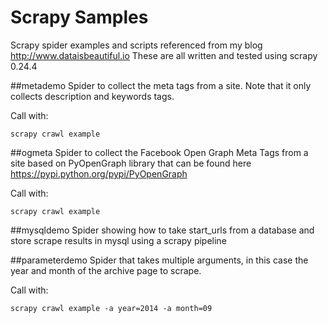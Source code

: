 Scrapy Samples
==============

Scrapy spider examples and scripts referenced from my blog http://www.dataisbeautiful.io
These are all written and tested using scrapy 0.24.4

##metademo
Spider to collect the meta tags from a site. Note that it only collects description and keywords tags.

Call with:

`scrapy crawl example`

##ogmeta
Spider to collect the Facebook Open Graph Meta Tags from a site based on PyOpenGraph library that can be found here https://pypi.python.org/pypi/PyOpenGraph

Call with:

`scrapy crawl example`

##mysqldemo
Spider showing how to take start_urls from a database and store scrape results in mysql using a scrapy pipeline

##parameterdemo
Spider that takes multiple arguments, in this case the year and month of the archive page to scrape.

Call with:

`scrapy crawl example -a year=2014 -a month=09`
